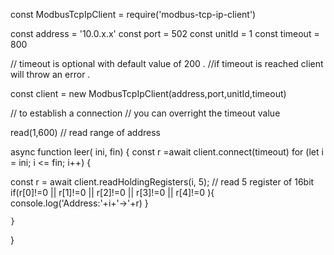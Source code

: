 const ModbusTcpIpClient = require('modbus-tcp-ip-client')

const address = '10.0.x.x'
const port = 502
const unitId = 1
const timeout = 800


// timeout is optional with  default value of 200 . 
//if timeout is reached client will throw an error .

const client = new ModbusTcpIpClient(address,port,unitId,timeout)

// to establish a connection
// you can overright the timeout value


read(1,600) // read range of address


async function leer( ini, fin) {
    const r =await client.connect(timeout)
    for (let i = ini; i <= fin; i++) {
   
 const r = await client.readHoldingRegisters(i, 5); // read 5 register of 16bit
 if(r[0]!=0 ||  r[1]!=0 || r[2]!=0 ||  r[3]!=0 ||  r[4]!=0 ){
    console.log('Address:'+i+'->'+r)
 }

    }
}


